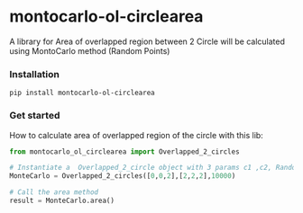 # montocarlo-ol-circlearea

A library for Area of overlapped region between 2 Circle will be calculated using MontoCarlo method (Random Points)

### Installation
```
pip install montocarlo-ol-circlearea
```

### Get started
How to calculate area of overlapped region of the circle with this lib:

```Python
from montocarlo_ol_circlearea import Overlapped_2_circles

# Instantiate a  Overlapped_2_circle object with 3 params c1 ,c2, Random points
MonteCarlo = Overlapped_2_circles([0,0,2],[2,2,2],10000)

# Call the area method
result = MonteCarlo.area()
```
